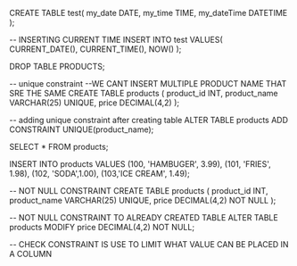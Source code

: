 CREATE TABLE test(
my_date DATE,
my_time TIME,
my_dateTime DATETIME
);

-- INSERTING CURRENT TIME
INSERT INTO test 
VALUES(
CURRENT_DATE(),
CURRENT_TIME(),
NOW()
);

DROP TABLE PRODUCTS;


-- unique constraint --WE CANT INSERT MULTIPLE PRODUCT NAME THAT SRE THE SAME
CREATE TABLE products (
product_id INT,
product_name VARCHAR(25) UNIQUE,
price DECIMAL(4,2)
);

-- adding unique constraint after creating table
ALTER TABLE products 
ADD CONSTRAINT
UNIQUE(product_name);

SELECT * FROM products;

INSERT INTO products
VALUES (100, 'HAMBUGER', 3.99),
(101, 'FRIES', 1.98),
(102, 'SODA',1.00),
(103,'ICE CREAM', 1.49);

-- NOT NULL CONSTRAINT
CREATE TABLE products (
product_id INT,
product_name VARCHAR(25) UNIQUE,
price DECIMAL(4,2) NOT NULL
);

-- NOT NULL CONSTRAINT TO ALREADY CREATED TABLE
ALTER TABLE products 
MODIFY price DECIMAL(4,2) NOT NULL;


-- CHECK CONSTRAINT IS USE TO LIMIT WHAT VALUE CAN BE PLACED IN A COLUMN